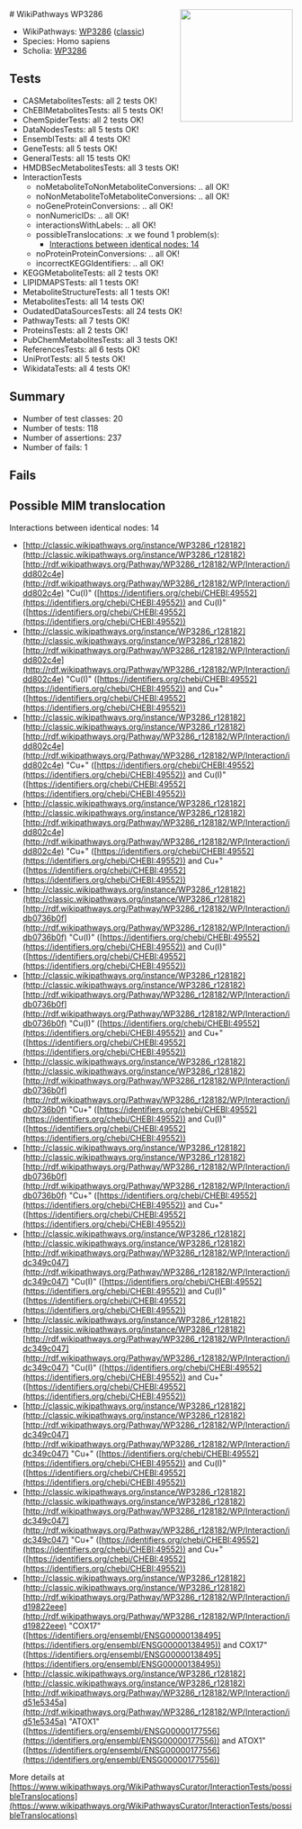 <img style="float: right; width: 200px" src="https://upload.wikimedia.org/wikipedia/commons/thumb/8/83/Wplogo_with_text_500.png/640px-Wplogo_with_text_500.png" />
# WikiPathways WP3286

* WikiPathways: [WP3286](https://wikipathways.org/pathways/WP3286) ([classic](https://classic.wikipathways.org/instance/WP3286))
* Species: Homo sapiens
* Scholia: [WP3286](https://scholia.toolforge.org/wikipathways/WP3286)
## Tests
* CASMetabolitesTests: all 2 tests OK!
* ChEBIMetabolitesTests: all 5 tests OK!
* ChemSpiderTests: all 2 tests OK!
* DataNodesTests: all 5 tests OK!
* EnsemblTests: all 4 tests OK!
* GeneTests: all 5 tests OK!
* GeneralTests: all 15 tests OK!
* HMDBSecMetabolitesTests: all 3 tests OK!
* InteractionTests
    * noMetaboliteToNonMetaboliteConversions: .. all OK!
    * noNonMetaboliteToMetaboliteConversions: .. all OK!
    * noGeneProteinConversions: .. all OK!
    * nonNumericIDs: .. all OK!
    * interactionsWithLabels: .. all OK!
    * possibleTranslocations: .x we found 1 problem(s):
        * [Interactions between identical nodes: 14](#661ebeee)
    * noProteinProteinConversions: .. all OK!
    * incorrectKEGGIdentifiers: .. all OK!
* KEGGMetaboliteTests: all 2 tests OK!
* LIPIDMAPSTests: all 1 tests OK!
* MetaboliteStructureTests: all 1 tests OK!
* MetabolitesTests: all 14 tests OK!
* OudatedDataSourcesTests: all 24 tests OK!
* PathwayTests: all 7 tests OK!
* ProteinsTests: all 2 tests OK!
* PubChemMetabolitesTests: all 3 tests OK!
* ReferencesTests: all 6 tests OK!
* UniProtTests: all 5 tests OK!
* WikidataTests: all 4 tests OK!


## Summary

* Number of test classes: 20
* Number of tests: 118
* Number of assertions: 237
* Number of fails: 1

## Fails

<a name="661ebeee" />

## Possible MIM translocation

Interactions between identical nodes: 14

* [http://classic.wikipathways.org/instance/WP3286_r128182](http://classic.wikipathways.org/instance/WP3286_r128182) [http://rdf.wikipathways.org/Pathway/WP3286_r128182/WP/Interaction/idd802c4e](http://rdf.wikipathways.org/Pathway/WP3286_r128182/WP/Interaction/idd802c4e) "Cu(I)" ([https://identifiers.org/chebi/CHEBI:49552](https://identifiers.org/chebi/CHEBI:49552)) and 
Cu(I)" ([https://identifiers.org/chebi/CHEBI:49552](https://identifiers.org/chebi/CHEBI:49552))
* [http://classic.wikipathways.org/instance/WP3286_r128182](http://classic.wikipathways.org/instance/WP3286_r128182) [http://rdf.wikipathways.org/Pathway/WP3286_r128182/WP/Interaction/idd802c4e](http://rdf.wikipathways.org/Pathway/WP3286_r128182/WP/Interaction/idd802c4e) "Cu(I)" ([https://identifiers.org/chebi/CHEBI:49552](https://identifiers.org/chebi/CHEBI:49552)) and 
Cu+" ([https://identifiers.org/chebi/CHEBI:49552](https://identifiers.org/chebi/CHEBI:49552))
* [http://classic.wikipathways.org/instance/WP3286_r128182](http://classic.wikipathways.org/instance/WP3286_r128182) [http://rdf.wikipathways.org/Pathway/WP3286_r128182/WP/Interaction/idd802c4e](http://rdf.wikipathways.org/Pathway/WP3286_r128182/WP/Interaction/idd802c4e) "Cu+" ([https://identifiers.org/chebi/CHEBI:49552](https://identifiers.org/chebi/CHEBI:49552)) and 
Cu(I)" ([https://identifiers.org/chebi/CHEBI:49552](https://identifiers.org/chebi/CHEBI:49552))
* [http://classic.wikipathways.org/instance/WP3286_r128182](http://classic.wikipathways.org/instance/WP3286_r128182) [http://rdf.wikipathways.org/Pathway/WP3286_r128182/WP/Interaction/idd802c4e](http://rdf.wikipathways.org/Pathway/WP3286_r128182/WP/Interaction/idd802c4e) "Cu+" ([https://identifiers.org/chebi/CHEBI:49552](https://identifiers.org/chebi/CHEBI:49552)) and 
Cu+" ([https://identifiers.org/chebi/CHEBI:49552](https://identifiers.org/chebi/CHEBI:49552))
* [http://classic.wikipathways.org/instance/WP3286_r128182](http://classic.wikipathways.org/instance/WP3286_r128182) [http://rdf.wikipathways.org/Pathway/WP3286_r128182/WP/Interaction/idb0736b0f](http://rdf.wikipathways.org/Pathway/WP3286_r128182/WP/Interaction/idb0736b0f) "Cu(I)" ([https://identifiers.org/chebi/CHEBI:49552](https://identifiers.org/chebi/CHEBI:49552)) and 
Cu(I)" ([https://identifiers.org/chebi/CHEBI:49552](https://identifiers.org/chebi/CHEBI:49552))
* [http://classic.wikipathways.org/instance/WP3286_r128182](http://classic.wikipathways.org/instance/WP3286_r128182) [http://rdf.wikipathways.org/Pathway/WP3286_r128182/WP/Interaction/idb0736b0f](http://rdf.wikipathways.org/Pathway/WP3286_r128182/WP/Interaction/idb0736b0f) "Cu(I)" ([https://identifiers.org/chebi/CHEBI:49552](https://identifiers.org/chebi/CHEBI:49552)) and 
Cu+" ([https://identifiers.org/chebi/CHEBI:49552](https://identifiers.org/chebi/CHEBI:49552))
* [http://classic.wikipathways.org/instance/WP3286_r128182](http://classic.wikipathways.org/instance/WP3286_r128182) [http://rdf.wikipathways.org/Pathway/WP3286_r128182/WP/Interaction/idb0736b0f](http://rdf.wikipathways.org/Pathway/WP3286_r128182/WP/Interaction/idb0736b0f) "Cu+" ([https://identifiers.org/chebi/CHEBI:49552](https://identifiers.org/chebi/CHEBI:49552)) and 
Cu(I)" ([https://identifiers.org/chebi/CHEBI:49552](https://identifiers.org/chebi/CHEBI:49552))
* [http://classic.wikipathways.org/instance/WP3286_r128182](http://classic.wikipathways.org/instance/WP3286_r128182) [http://rdf.wikipathways.org/Pathway/WP3286_r128182/WP/Interaction/idb0736b0f](http://rdf.wikipathways.org/Pathway/WP3286_r128182/WP/Interaction/idb0736b0f) "Cu+" ([https://identifiers.org/chebi/CHEBI:49552](https://identifiers.org/chebi/CHEBI:49552)) and 
Cu+" ([https://identifiers.org/chebi/CHEBI:49552](https://identifiers.org/chebi/CHEBI:49552))
* [http://classic.wikipathways.org/instance/WP3286_r128182](http://classic.wikipathways.org/instance/WP3286_r128182) [http://rdf.wikipathways.org/Pathway/WP3286_r128182/WP/Interaction/idc349c047](http://rdf.wikipathways.org/Pathway/WP3286_r128182/WP/Interaction/idc349c047) "Cu(I)" ([https://identifiers.org/chebi/CHEBI:49552](https://identifiers.org/chebi/CHEBI:49552)) and 
Cu(I)" ([https://identifiers.org/chebi/CHEBI:49552](https://identifiers.org/chebi/CHEBI:49552))
* [http://classic.wikipathways.org/instance/WP3286_r128182](http://classic.wikipathways.org/instance/WP3286_r128182) [http://rdf.wikipathways.org/Pathway/WP3286_r128182/WP/Interaction/idc349c047](http://rdf.wikipathways.org/Pathway/WP3286_r128182/WP/Interaction/idc349c047) "Cu(I)" ([https://identifiers.org/chebi/CHEBI:49552](https://identifiers.org/chebi/CHEBI:49552)) and 
Cu+" ([https://identifiers.org/chebi/CHEBI:49552](https://identifiers.org/chebi/CHEBI:49552))
* [http://classic.wikipathways.org/instance/WP3286_r128182](http://classic.wikipathways.org/instance/WP3286_r128182) [http://rdf.wikipathways.org/Pathway/WP3286_r128182/WP/Interaction/idc349c047](http://rdf.wikipathways.org/Pathway/WP3286_r128182/WP/Interaction/idc349c047) "Cu+" ([https://identifiers.org/chebi/CHEBI:49552](https://identifiers.org/chebi/CHEBI:49552)) and 
Cu(I)" ([https://identifiers.org/chebi/CHEBI:49552](https://identifiers.org/chebi/CHEBI:49552))
* [http://classic.wikipathways.org/instance/WP3286_r128182](http://classic.wikipathways.org/instance/WP3286_r128182) [http://rdf.wikipathways.org/Pathway/WP3286_r128182/WP/Interaction/idc349c047](http://rdf.wikipathways.org/Pathway/WP3286_r128182/WP/Interaction/idc349c047) "Cu+" ([https://identifiers.org/chebi/CHEBI:49552](https://identifiers.org/chebi/CHEBI:49552)) and 
Cu+" ([https://identifiers.org/chebi/CHEBI:49552](https://identifiers.org/chebi/CHEBI:49552))
* [http://classic.wikipathways.org/instance/WP3286_r128182](http://classic.wikipathways.org/instance/WP3286_r128182) [http://rdf.wikipathways.org/Pathway/WP3286_r128182/WP/Interaction/id19822eee](http://rdf.wikipathways.org/Pathway/WP3286_r128182/WP/Interaction/id19822eee) "COX17" ([https://identifiers.org/ensembl/ENSG00000138495](https://identifiers.org/ensembl/ENSG00000138495)) and 
COX17" ([https://identifiers.org/ensembl/ENSG00000138495](https://identifiers.org/ensembl/ENSG00000138495))
* [http://classic.wikipathways.org/instance/WP3286_r128182](http://classic.wikipathways.org/instance/WP3286_r128182) [http://rdf.wikipathways.org/Pathway/WP3286_r128182/WP/Interaction/id51e5345a](http://rdf.wikipathways.org/Pathway/WP3286_r128182/WP/Interaction/id51e5345a) "ATOX1" ([https://identifiers.org/ensembl/ENSG00000177556](https://identifiers.org/ensembl/ENSG00000177556)) and 
ATOX1" ([https://identifiers.org/ensembl/ENSG00000177556](https://identifiers.org/ensembl/ENSG00000177556))


More details at [https://www.wikipathways.org/WikiPathwaysCurator/InteractionTests/possibleTranslocations](https://www.wikipathways.org/WikiPathwaysCurator/InteractionTests/possibleTranslocations)

